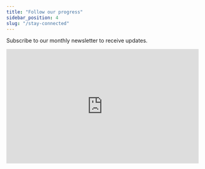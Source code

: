 ```yaml
---
title: "Follow our progress"
sidebar_position: 4
slug: "/stay-connected"
---
```


Subscribe to our monthly newsletter to receive updates.

<iframe src="https://openbeta.substack.com/embed" width="100%" height="300" style={{ border: "1px solid #EEE", background: "white" }} frameBorder="0" scrolling="no"></iframe>
